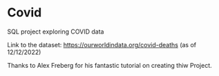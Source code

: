 # Covid
SQL project exploring COVID data 

Link to the dataset: https://ourworldindata.org/covid-deaths (as of 12/12/2022)

Thanks to Alex Freberg for his fantastic tutorial on creating thiw Project.
